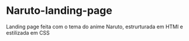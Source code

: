 # Naruto-landing-page
Landing page feita com o tema do anime Naruto, estrurturada em HTMl e estilizada em CSS
